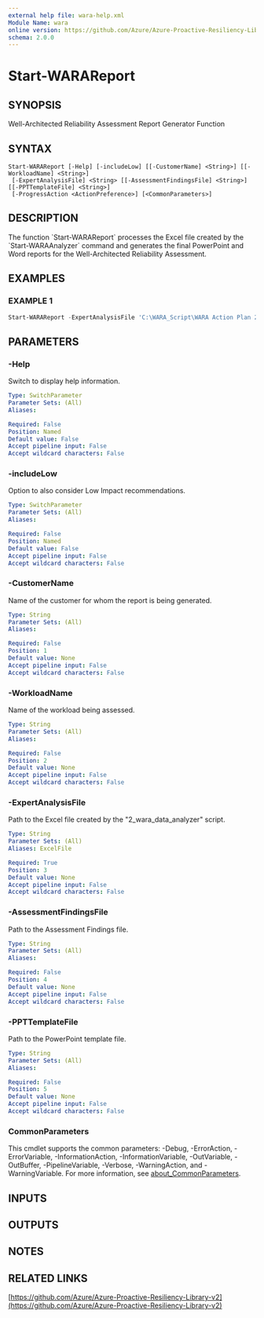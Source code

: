 ```yaml
---
external help file: wara-help.xml
Module Name: wara
online version: https://github.com/Azure/Azure-Proactive-Resiliency-Library-v2
schema: 2.0.0
---
```


# Start-WARAReport

## SYNOPSIS
Well-Architected Reliability Assessment Report Generator Function

## SYNTAX

```
Start-WARAReport [-Help] [-includeLow] [[-CustomerName] <String>] [[-WorkloadName] <String>]
 [-ExpertAnalysisFile] <String> [[-AssessmentFindingsFile] <String>] [[-PPTTemplateFile] <String>]
 [-ProgressAction <ActionPreference>] [<CommonParameters>]
```

## DESCRIPTION
The function \`Start-WARAReport\` processes the Excel file created by the \`Start-WARAAnalyzer\` command and generates the final PowerPoint and Word reports for the Well-Architected Reliability Assessment.

## EXAMPLES

### EXAMPLE 1
```Powershell
Start-WARAReport -ExpertAnalysisFile 'C:\WARA_Script\WARA Action Plan 2024-03-07_16_06.xlsx' -CustomerName 'ABC Customer' -WorkloadName 'SAP On Azure'
```

## PARAMETERS

### -Help
Switch to display help information.

```yaml
Type: SwitchParameter
Parameter Sets: (All)
Aliases:

Required: False
Position: Named
Default value: False
Accept pipeline input: False
Accept wildcard characters: False
```

### -includeLow
Option to also consider Low Impact recommendations.

```yaml
Type: SwitchParameter
Parameter Sets: (All)
Aliases:

Required: False
Position: Named
Default value: False
Accept pipeline input: False
Accept wildcard characters: False
```

### -CustomerName
Name of the customer for whom the report is being generated.

```yaml
Type: String
Parameter Sets: (All)
Aliases:

Required: False
Position: 1
Default value: None
Accept pipeline input: False
Accept wildcard characters: False
```

### -WorkloadName
Name of the workload being assessed.

```yaml
Type: String
Parameter Sets: (All)
Aliases:

Required: False
Position: 2
Default value: None
Accept pipeline input: False
Accept wildcard characters: False
```

### -ExpertAnalysisFile
Path to the Excel file created by the "2_wara_data_analyzer" script.

```yaml
Type: String
Parameter Sets: (All)
Aliases: ExcelFile

Required: True
Position: 3
Default value: None
Accept pipeline input: False
Accept wildcard characters: False
```

### -AssessmentFindingsFile
Path to the Assessment Findings file.

```yaml
Type: String
Parameter Sets: (All)
Aliases:

Required: False
Position: 4
Default value: None
Accept pipeline input: False
Accept wildcard characters: False
```

### -PPTTemplateFile
Path to the PowerPoint template file.

```yaml
Type: String
Parameter Sets: (All)
Aliases:

Required: False
Position: 5
Default value: None
Accept pipeline input: False
Accept wildcard characters: False
```

### CommonParameters
This cmdlet supports the common parameters: -Debug, -ErrorAction, -ErrorVariable, -InformationAction, -InformationVariable, -OutVariable, -OutBuffer, -PipelineVariable, -Verbose, -WarningAction, and -WarningVariable. For more information, see [about_CommonParameters](http://go.microsoft.com/fwlink/?LinkID=113216).

## INPUTS

## OUTPUTS

## NOTES

## RELATED LINKS

[https://github.com/Azure/Azure-Proactive-Resiliency-Library-v2](https://github.com/Azure/Azure-Proactive-Resiliency-Library-v2)

